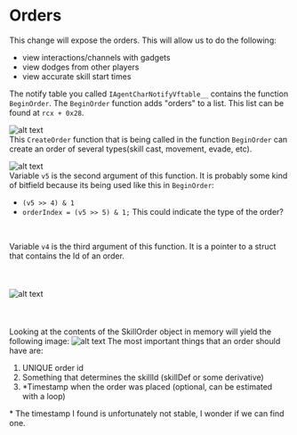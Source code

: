 # Orders
This change will expose the orders. This will allow us to do the following:
- view interactions/channels with gadgets
- view dodges from other players
- view accurate skill start times

The notify table you called ```IAgentCharNotifyVftable__``` contains the function ```BeginOrder```.
The ```BeginOrder``` function adds "orders" to a list. This list can be found at ```rcx + 0x28```.

![alt text](https://i.ibb.co/0J7k0xD/Create-Order.png)
<br/>
This ```CreateOrder``` function that is being called in the function ```BeginOrder``` can create an order of several types(skill cast, movement, evade, etc).

![alt text](https://i.ibb.co/c6dH2jJ/Construct-Order.png)
<br/>
Variable ```v5``` is the second argument of this function. It is probably some kind of bitfield because its being used like this in ```BeginOrder```:
* ```(v5 >> 4) & 1```
* ```orderIndex = (v5 >> 5) & 1;```
This could indicate the type of the order?
<br/>

Variable ```v4``` is the third argument of this function. It is a pointer to a struct that contains the Id of an order.
<br/>
<br/>
<br/>
<br/>
![alt text](https://i.ibb.co/r4g2k3S/Skill-Order-Construct.png)
<br/>
<br/>
<br/>
<br/>
Looking at the contents of the SkillOrder object in memory will yield the following image:
![alt text](https://i.ibb.co/gzZnQqk/Skill-Order.png)
The most important things that an order should have are:
1. UNIQUE order id
2. Something that determines the skillId (skillDef or some derivative)
3. *Timestamp when the order was placed (optional, can be estimated with a loop)

&ast; The timestamp I found is unfortunately not stable, I wonder if we can find one.

